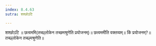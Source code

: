 ```yaml
---
index: 8.4.63
sutra: शश्छोऽटि

---
```

शश्छोऽटि ॥ छत्वममि(तच्छ्लोकेन तच्छमश्रुणेति प्रयोजनम्)॥ छत्वममीति वक्तव्यम्॥ किं प्रयोजनम्?॥ तच्छ्लोकेन तच्छ्मश्रुणेति॥